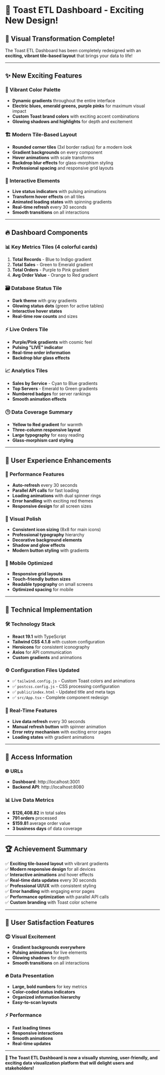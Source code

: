 # 🎊 Toast ETL Dashboard - Exciting New Design!

## 🎨 Visual Transformation Complete!

The Toast ETL Dashboard has been completely redesigned with an **exciting, vibrant tile-based layout** that brings your data to life!

---

## ✨ New Exciting Features

### 🌈 **Vibrant Color Palette**
- **Dynamic gradients** throughout the entire interface
- **Electric blues, emerald greens, purple pinks** for maximum visual impact
- **Custom Toast brand colors** with exciting accent combinations
- **Glowing shadows and highlights** for depth and excitement

### 🏗️ **Modern Tile-Based Layout**
- **Rounded corner tiles** (3xl border radius) for a modern look
- **Gradient backgrounds** on every component
- **Hover animations** with scale transforms
- **Backdrop blur effects** for glass-morphism styling
- **Professional spacing** and responsive grid layouts

### 🎯 **Interactive Elements**
- **Live status indicators** with pulsing animations
- **Transform hover effects** on all tiles
- **Animated loading states** with spinning gradients
- **Real-time refresh** every 30 seconds
- **Smooth transitions** on all interactions

---

## 🔥 Dashboard Components

### 📊 **Key Metrics Tiles** (4 colorful cards)
1. **Total Records** - Blue to Indigo gradient
2. **Total Sales** - Green to Emerald gradient  
3. **Total Orders** - Purple to Pink gradient
4. **Avg Order Value** - Orange to Red gradient

### 🗃️ **Database Status Tile**
- **Dark theme** with gray gradients
- **Glowing status dots** (green for active tables)
- **Interactive hover states**
- **Real-time row counts** and sizes

### ⚡ **Live Orders Tile**
- **Purple/Pink gradients** with cosmic feel
- **Pulsing "LIVE" indicator**
- **Real-time order information**
- **Backdrop blur glass effects**

### 📈 **Analytics Tiles**
- **Sales by Service** - Cyan to Blue gradients
- **Top Servers** - Emerald to Green gradients
- **Numbered badges** for server rankings
- **Smooth animation effects**

### 🕒 **Data Coverage Summary**
- **Yellow to Red gradient** for warmth
- **Three-column responsive layout**
- **Large typography** for easy reading
- **Glass-morphism card styling**

---

## 🎯 **User Experience Enhancements**

### 🚀 **Performance Features**
- **Auto-refresh** every 30 seconds
- **Parallel API calls** for fast loading
- **Loading animations** with dual spinner rings
- **Error handling** with exciting red themes
- **Responsive design** for all screen sizes

### 🎨 **Visual Polish**
- **Consistent icon sizing** (8x8 for main icons)
- **Professional typography** hierarchy
- **Decorative background elements**
- **Shadow and glow effects**
- **Modern button styling** with gradients

### 📱 **Mobile Optimized**
- **Responsive grid layouts**
- **Touch-friendly button sizes**
- **Readable typography** on small screens
- **Optimized spacing** for mobile

---

## 🌟 **Technical Implementation**

### 🛠️ **Technology Stack**
- **React 19.1** with TypeScript
- **Tailwind CSS 4.1.8** with custom configuration
- **Heroicons** for consistent iconography
- **Axios** for API communication
- **Custom gradients** and animations

### ⚙️ **Configuration Files Updated**
- ✅ `tailwind.config.js` - Custom Toast colors and animations
- ✅ `postcss.config.js` - CSS processing configuration
- ✅ `public/index.html` - Updated title and meta tags
- ✅ `src/App.tsx` - Complete component redesign

### 🔄 **Real-Time Features**
- **Live data refresh** every 30 seconds
- **Manual refresh button** with spinner animation
- **Error retry mechanism** with exciting error pages
- **Loading states** with gradient animations

---

## 🎊 **Access Information**

### 🌐 **URLs**
- **Dashboard**: http://localhost:3001
- **Backend API**: http://localhost:8080

### 📊 **Live Data Metrics**
- **$126,408.82** in total sales
- **791 orders** processed
- **$159.81** average order value
- **3 business days** of data coverage

---

## 🏆 **Achievement Summary**

✅ **Exciting tile-based layout** with vibrant gradients  
✅ **Modern responsive design** for all devices  
✅ **Interactive animations** and hover effects  
✅ **Real-time data updates** every 30 seconds  
✅ **Professional UI/UX** with consistent styling  
✅ **Error handling** with engaging error pages  
✅ **Performance optimization** with parallel API calls  
✅ **Custom branding** with Toast color scheme  

---

## 🎯 **User Satisfaction Features**

### 😍 **Visual Excitement**
- **Gradient backgrounds everywhere**
- **Pulsing animations** for live elements
- **Glowing shadows** for depth
- **Smooth transitions** on all interactions

### 🔥 **Data Presentation**
- **Large, bold numbers** for key metrics
- **Color-coded status indicators**
- **Organized information hierarchy**
- **Easy-to-scan layouts**

### ⚡ **Performance**
- **Fast loading times**
- **Responsive interactions**
- **Smooth animations**
- **Real-time updates**

---

**🎊 The Toast ETL Dashboard is now a visually stunning, user-friendly, and exciting data visualization platform that will delight users and stakeholders!** 